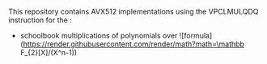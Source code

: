 This repository contains AVX512 implementations using the VPCLMULQDQ instruction for the :
* schoolbook multiplications of polynomials over ![formula](https://render.githubusercontent.com/render/math?math=\mathbb F_{2}[X]/(X^n-1))
